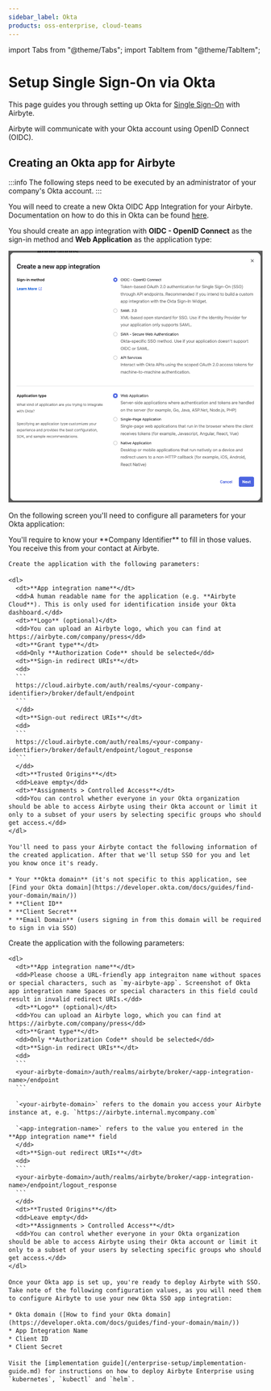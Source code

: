 ```yaml
---
sidebar_label: Okta
products: oss-enterprise, cloud-teams
---
```


import Tabs from "@theme/Tabs";
import TabItem from "@theme/TabItem";

# Setup Single Sign-On via Okta

This page guides you through setting up Okta for [Single Sign-On](../sso.md) with Airbyte.

Airbyte will communicate with your Okta account using OpenID Connect (OIDC).

## Creating an Okta app for Airbyte

:::info
The following steps need to be executed by an administrator of your company's Okta account.
:::

You will need to create a new Okta OIDC App Integration for your Airbyte. Documentation on how to do this in Okta can be found [here](https://help.okta.com/en-us/content/topics/apps/apps_app_integration_wizard_oidc.htm).

You should create an app integration with **OIDC - OpenID Connect** as the sign-in method and **Web Application** as the application type:

![Screenshot of Okta app integration creation modal](./assets/okta-create-new-app-integration.png)

On the following screen you'll need to configure all parameters for your Okta application:

<Tabs groupId="cloud-hosted">
  <TabItem value="cloud" label="Cloud">
    You'll require to know your **Company Identifier** to fill in those values. You receive this
    from your contact at Airbyte.

    Create the application with the following parameters:

    <dl>
      <dt>**App integration name**</dt>
      <dd>A human readable name for the application (e.g. **Airbyte Cloud**). This is only used for identification inside your Okta dashboard.</dd>
      <dt>**Logo** (optional)</dt>
      <dd>You can upload an Airbyte logo, which you can find at https://airbyte.com/company/press</dd>
      <dt>**Grant type**</dt>
      <dd>Only **Authorization Code** should be selected</dd>
      <dt>**Sign-in redirect URIs**</dt>
      <dd>
      ```
      https://cloud.airbyte.com/auth/realms/<your-company-identifier>/broker/default/endpoint
      ```
      </dd>
      <dt>**Sign-out redirect URIs**</dt>
      <dd>
      ```
      https://cloud.airbyte.com/auth/realms/<your-company-identifier>/broker/default/endpoint/logout_response
      ```
      </dd>
      <dt>**Trusted Origins**</dt>
      <dd>Leave empty</dd>
      <dt>**Assignments > Controlled Access**</dt>
      <dd>You can control whether everyone in your Okta organization should be able to access Airbyte using their Okta account or limit it only to a subset of your users by selecting specific groups who should get access.</dd>
    </dl>

    You'll need to pass your Airbyte contact the following information of the created application. After that we'll setup SSO for you and let you know once it's ready.

    * Your **Okta domain** (it's not specific to this application, see [Find your Okta domain](https://developer.okta.com/docs/guides/find-your-domain/main/))
    * **Client ID**
    * **Client Secret**
    * **Email Domain** (users signing in from this domain will be required to sign in via SSO)
  </TabItem>
  <TabItem value="self-managed" label="Self Hosted">
    Create the application with the following parameters:

    <dl>
      <dt>**App integration name**</dt>
      <dd>Please choose a URL-friendly app integraiton name without spaces or special characters, such as `my-airbyte-app`. Screenshot of Okta app integration name Spaces or special characters in this field could result in invalid redirect URIs.</dd>
      <dt>**Logo** (optional)</dt>
      <dd>You can upload an Airbyte logo, which you can find at https://airbyte.com/company/press</dd>
      <dt>**Grant type**</dt>
      <dd>Only **Authorization Code** should be selected</dd>
      <dt>**Sign-in redirect URIs**</dt>
      <dd>
      ```
      <your-airbyte-domain>/auth/realms/airbyte/broker/<app-integration-name>/endpoint
      ```

      `<your-airbyte-domain>` refers to the domain you access your Airbyte instance at, e.g. `https://airbyte.internal.mycompany.com`

      `<app-integration-name>` refers to the value you entered in the **App integration name** field
      </dd>
      <dt>**Sign-out redirect URIs**</dt>
      <dd>
      ```
      <your-airbyte-domain>/auth/realms/airbyte/broker/<app-integration-name>/endpoint/logout_response
      ```
      </dd>
      <dt>**Trusted Origins**</dt>
      <dd>Leave empty</dd>
      <dt>**Assignments > Controlled Access**</dt>
      <dd>You can control whether everyone in your Okta organization should be able to access Airbyte using their Okta account or limit it only to a subset of your users by selecting specific groups who should get access.</dd>
    </dl>

    Once your Okta app is set up, you're ready to deploy Airbyte with SSO. Take note of the following configuration values, as you will need them to configure Airbyte to use your new Okta SSO app integration:

    * Okta domain ([How to find your Okta domain](https://developer.okta.com/docs/guides/find-your-domain/main/))
    * App Integration Name
    * Client ID
    * Client Secret

    Visit the [implementation guide](/enterprise-setup/implementation-guide.md) for instructions on how to deploy Airbyte Enterprise using `kubernetes`, `kubectl` and `helm`.
  </TabItem>
</Tabs>
